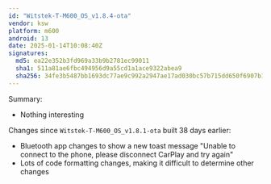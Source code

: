 ```yaml
---
id: "Witstek-T-M600_OS_v1.8.4-ota"
vendor: ksw
platform: m600
android: 13
date: 2025-01-14T10:08:40Z
signatures:
  md5: ea22e352b3fd969a33b9b2781ec99011
  sha1: 511a81ae6fbc494956d9a55cd1a1ace9322abea9
  sha256: 34fe3b5487bb1693dc77ae9c992a2947ae17ad030bc57b715dd650f6907b1f67
---
```

Summary:
- Nothing interesting

Changes since `Witstek-T-M600_OS_v1.8.1-ota` built 38 days earlier:
- Bluetooth app changes to show a new toast message "Unable to connect to the phone, please disconnect CarPlay and try again"
- Lots of code formatting changes, making it difficult to determine other changes

